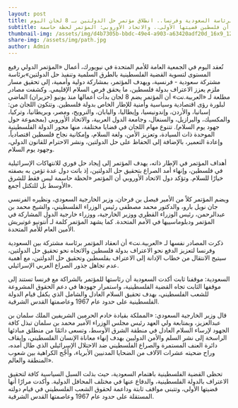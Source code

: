 ```yaml
---
layout: post
title: برئاسة السعودية وفرنسا.. انطلاق مؤتمر حل الدولتين بـ 8 لجان اليوم
subtitle: المملكة أكدت مراراً أن فلسطين قضيتها الأولى.. والاتحاد الأوروبي: المؤتمر لحظة حاسمة
thumbnail-img: /assets/img/d4b7305b-bbdc-49e4-a903-a63420adf20d_16x9_1200x676.webp
share-img: /assets/img/path.jpg
author: Admin
---
```


تُعقد اليوم في الجمعية العامة للأمم المتحدة في نيويورك، أعمال «المؤتمر الدولي رفيع المستوى لتسوية القضية الفلسطينية بالطرق السلمية وتنفيذ حل الدولتين»برئاسة مشتركة سعودية - فرنسية، ويهدف المؤتمر، بمشاركة دولية وأممية، إلى تحقيق مسار ملزم يعزز الاعتراف بدولة فلسطين، ما يحقق فرص السلام الإقليمي.
وكشفت مصادر مطلعة لـ «العربية.نت» أن المؤتمر يضم 8 لجان بدأت أعمالها منذ يونيو (حزيران) الماضي لبلورة رؤى اقتصادية وسياسية وأمنية للإطار الخاص بدولة فلسطين. وتتكون اللجان من: إسبانيا، والأردن، وإندونيسيا، وإيطاليا، واليابان، والنرويج، ومصر، وبريطانيا، وتركيا، والمكسيك، والبرازيل، والسنغال، وجامعة الدول العربية، والاتحاد الأوروبي (بمجموعة حول جهود يوم السلام).
تتنوع مهام اللجان في قضايا مختلفة، منها محور الدولة الفلسطينية الموحدة ذات السيادة، وتعزيز الأمن، ولغة السلام، وإمكانية نجاح فلسطين اقتصادياً، وإعادة التعمير، بالإضافة إلى الحفاظ على حل الدولتين، ونشر الاحترام للقانون الدولي، وجهود يوم السلام.

أهداف المؤتمر
في الإطار ذاته، يهدف المؤتمر إلى إيجاد حل فوري للانتهاكات الإسرائيلية في فلسطين، وإنهاء أمد الصراع بتحقيق حل الدولتين، إذ باتت دول عدة تؤمن به بصفته خيارًا للسلام. وتؤكد دول الاتحاد الأوروبي أن المؤتمر «لحظة حاسمة ليس فقط للشرق الأوسط بل للتكتل أجمع».

ويضم المؤتمر كلاً من الأمير فيصل بن فرحان، وزير الخارجية السعودي، ونظيره الفرنسي جان نويل بارو، والدكتور محمد مصطفى رئيس الوزراء الفلسطيني، والشيخ محمد بن عبدالرحمن، رئيس الوزراء القطري ووزير الخارجية، ووزراء خارجية الدول المشاركة في المؤتمر ودبلوماسييها في الأمم المتحدة. كما يشهد المؤتمر كلمة لـ أنتونيو غوتيريش الأمين العام للأمم المتحدة.

ذكرت المصادر نفسها لـ «العربية.نت» أن انعقاد المؤتمر برئاسة مشتركة بين السعودية وفرنسا لتعزيز الدفع نحو الاعتراف بدولة فلسطين والاتجاه نحو تحقيق حل الدولتين، سيتيح الانتقال من خطاب الإدانة إلى الاعتراف بفلسطين وتحقيق حل الدولتين، مع أهمية عدم تجاهل جذور الصراع العربي الإسرائيلي.

السعودية: موقفنا ثابت
أكدت السعودية أن رئاستها للمؤتمر بالشراكة مع فرنسا تستند إلى موقفها الثابت تجاه القضية الفلسطينية، واستمرار جهودها في دعم الحقوق المشروعة للشعب الفلسطيني، بهدف تحقيق السلام العادل والشامل الذي يكفل قيام الدولة الفلسطينية على حدود عام 1967 وعاصمتها القدس الشرقية.

قال وزير الخارجية السعودي: «المملكة بقيادة خادم الحرمين الشريفين الملك سلمان بن عبدالعزيز، وبمتابعة ولي العهد رئيس مجلس الوزراء الأمير محمد بن سلمان تبذل كافة الجهود لإرساء السلام العادل في منطقة الشرق الأوسط، وتسعى دائمًا من منطلق مبادئها الراسخة إلى نشر السلم والأمن الدوليين بهدف إنهاء معاناة الإنسان الفلسطيني، وإيقاف دائرة العنف المستمرة والصراع الفلسطيني ضد الاحتلال الإسرائيلي الذي طال أمده، وراح ضحيته عشرات الآلاف من الضحايا المدنيين الأبرياء، وأَجَّج الكراهية بين شعوب المنطقة والعالم».

تحظى القضية الفلسطينية باهتمام السعودية، حيث بذلت السبل السياسية كافة لتحقيق الاعتراف بالدولة الفلسطينية، والدفاع عنها في مختلف المحافل الدولية. وأكدت مرارًا أنها قضيتها الأولى، وتتبنى مواقف ثابتة وداعمة لحقوق الشعب الفلسطيني في قيام دولته المستقلة على حدود عام 1967 وعاصمتها القدس الشرقية.

